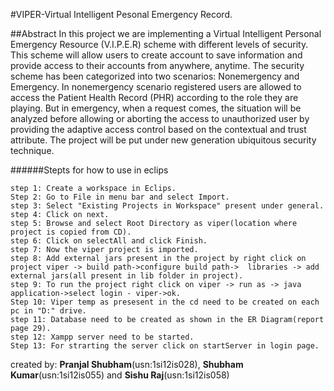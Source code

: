 #VIPER-Virtual Intelligent Pesonal Emergency Record.


##Abstract
In this project we are implementing a Virtual Intelligent Personal Emergency Resource (V.I.P.E.R) scheme with different levels of security. This scheme will allow users to create account to save information and provide access to their accounts from anywhere, anytime. The security scheme has been categorized into two scenarios: Nonemergency and Emergency. In nonemergency scenario registered users are allowed to access the Patient Health Record (PHR) according to the role they are playing. But in emergency, when a request comes, the situation will be analyzed before allowing or aborting the access to unauthorized user by providing the adaptive access control based on the contextual and trust attribute. The project will be put under new generation ubiquitous security technique.


######Stepts for how to use in eclips
```
step 1: Create a workspace in Eclips.
Step 2: Go to File in menu bar and select Import.
step 3: Select "Existing Projects in Workspace" present under general.
step 4: Click on next. 
step 5: Browse and select Root Directory as viper(location where project is copied from CD).
step 6: Click on selectAll and click Finish.
step 7: Now the viper project is imported.
step 8: Add external jars present in the project by right click on project viper -> build path->configure build path-> 	libraries -> add external jars(all present in lib folder in project).
step 9: To run the project right click on viper -> run as -> java application->select login - viper->ok.
Step 10: Viper temp as presesent in the cd need to be created on each pc in "D:" drive.
step 11: Database need to be created as shown in the ER Diagram(report page 29).
step 12: Xampp server need to be started.
Step 13: For strarting the server click on startServer in login page.
```

created by: **Pranjal Shubham**(usn:1si12is028), **Shubham Kumar**(usn:1si12is055) and **Sishu Raj**(usn:1si12is058)
